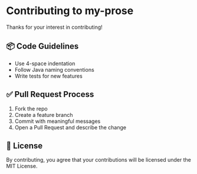 # Contributing to my-prose

Thanks for your interest in contributing!

## 📦 Code Guidelines

- Use 4-space indentation
- Follow Java naming conventions
- Write tests for new features

## ✅ Pull Request Process

1. Fork the repo
2. Create a feature branch
3. Commit with meaningful messages
4. Open a Pull Request and describe the change

## 📃 License

By contributing, you agree that your contributions will be licensed under the MIT License.
